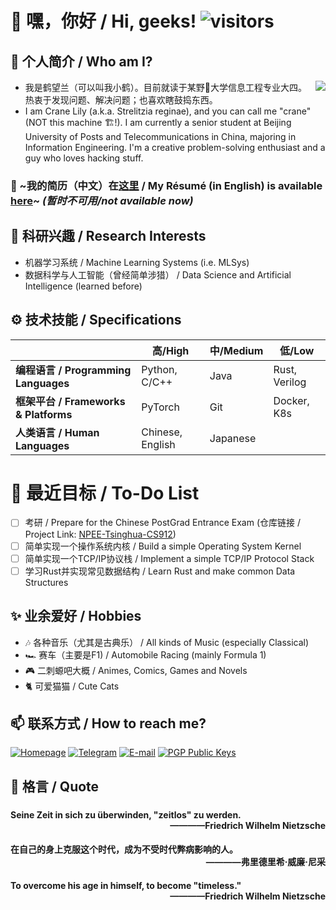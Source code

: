 #  👋 嘿，你好 / Hi, geeks! ![visitors](https://visitor-badge.glitch.me/badge?page_id=crane22.crane22)
## 🦩 个人简介 / Who am I?

<img align="right" src="https://github-readme-stats.vercel.app/api?username=crane22&show_icons=true&theme=prussian"/>

 - 我是鹤望兰（可以叫我小鹤）。目前就读于某野🐔大学信息工程专业大四。热衷于发现问题、解决问题；也喜欢瞎鼓捣东西。  
 - I am Crane Lily (a.k.a. Strelitzia reginae), and you can call me "crane" (NOT this machine 🏗️!). I am currently a senior student at Beijing University of Posts and Telecommunications in China, majoring in Information Engineering. I'm a creative problem-solving enthusiast and a guy who loves hacking stuff. 
### 📄 ~我的简历（中文）在[这里]() / My Résumé (in English) is available [here]()~ *(暂时不可用/not available now)*  
## 🌱 科研兴趣 / Research Interests
 - 机器学习系统 / Machine Learning Systems (i.e. MLSys)
 - 数据科学与人工智能（曾经简单涉猎） / Data Science and Artificial Intelligence (learned before)
## ⚙️ 技术技能 / Specifications
| | 高/High | 中/Medium | 低/Low |
| --------------- | --------------- | --------------- | ------------- |
| **编程语言 / Programming Languages** | Python, C/C++ | Java | Rust, Verilog |
| **框架平台 / Frameworks & Platforms** | PyTorch | Git | Docker, K8s |
| **人类语言 / Human Languages** | Chinese, English | Japanese |  |
# 🔭 最近目标 / To-Do List
 - [ ] 考研 / Prepare for the Chinese PostGrad Entrance Exam (仓库链接 / Project Link: [NPEE-Tsinghua-CS912](https://github.com/crane22/NPEE-Tsinghua-CS912))  
 - [ ] 简单实现一个操作系统内核 / Build a simple Operating System Kernel
 - [ ] 简单实现一个TCP/IP协议栈 / Implement a simple TCP/IP Protocol Stack
 - [ ] 学习Rust并实现常见数据结构 / Learn Rust and make common Data Structures
<!---
## 🏢 开源贡献 / Contributions
--->
## ✨ 业余爱好 / Hobbies
 - 🎶 各种音乐（尤其是古典乐） / All kinds of Music (especially Classical)
 - 🏎️ 赛车（主要是F1) / Automobile Racing (mainly Formula 1)
 - 🎮 二刺螈吧大概 / Animes, Comics, Games and Novels
 - 🐈 可爱猫猫 / Cute Cats
## 📫 联系方式 / How to reach me?
[![Homepage](https://img.shields.io/badge/Blog-crane.moe-2b3388?style=for-the-badge&logo=netlify&logoColor=white)](https://crane.moe)
[![Telegram](https://img.shields.io/badge/Telegram-@crane22-0078D4?style=for-the-badge&logo=telegram&logoColor=white)](https://t.me/crane22)
[![E-mail](https://img.shields.io/badge/EMail-i@crane.moe-2ca5e0?style=for-the-badge&logo=mail.ru&logoColor=white)](mailto:i@crane.moe)
[![PGP Public Keys](https://img.shields.io/badge/PGP_Public_Keys-Download-66CCFF?style=for-the-badge&logo=monkeytie&logoColor=white)](https://raw.githubusercontent.com/crane22/crane22/master/PublicKeys/ContactCrane.key)
## 💬 格言 / Quote
###
#### Seine Zeit in sich zu überwinden, "zeitlos" zu werden. <div align="right">————Friedrich Wilhelm Nietzsche</div>
#### 在自己的身上克服这个时代，成为不受时代弊病影响的人。<div align="right">————弗里德里希·威廉·尼采</div>
#### To overcome his age in himself, to become "timeless." <div align="right">————Friedrich Wilhelm Nietzsche</div>

<!---
- 👋 Hi, I’m @crane22
- 👀 I’m interested in ...
- 🌱 I’m currently learning ...
- 💞️ I’m looking to collaborate on ...
- 📫 How to reach me ...
--->
<!---
crane22/crane22 is a ✨ special ✨ repository because its `README.md` (this file) appears on your GitHub profile.
You can click the Preview link to take a look at your changes.
--->
